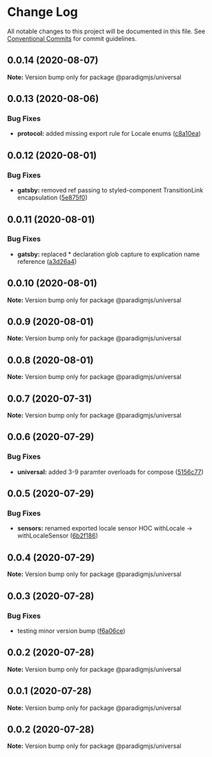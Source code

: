 # Change Log

All notable changes to this project will be documented in this file.
See [Conventional Commits](https://conventionalcommits.org) for commit guidelines.

## 0.0.14 (2020-08-07)

**Note:** Version bump only for package @paradigmjs/universal





## 0.0.13 (2020-08-06)


### Bug Fixes

* **protocol:** added missing export rule for Locale enums ([c8a10ea](https://github.com/lunaris-studios/paradigm/commit/c8a10ea7cee1d50536e938be4a3cef6146e64f19))





## 0.0.12 (2020-08-01)


### Bug Fixes

* **gatsby:** removed ref passing to styled-component TransitionLink encapsulation ([5e875f0](https://github.com/lunaris-studios/paradigm/commit/5e875f044789956b691ea0fd4d63b7eb92b7b8f9))





## 0.0.11 (2020-08-01)


### Bug Fixes

* **gatsby:** replaced * declaration glob capture to explication name reference ([a3d26a4](https://github.com/lunaris-studios/paradigm/commit/a3d26a4aab9c0eaa4763d92271dbfd99e210604f))





## 0.0.10 (2020-08-01)

**Note:** Version bump only for package @paradigmjs/universal





## 0.0.9 (2020-08-01)

**Note:** Version bump only for package @paradigmjs/universal





## 0.0.8 (2020-08-01)

**Note:** Version bump only for package @paradigmjs/universal





## 0.0.7 (2020-07-31)

**Note:** Version bump only for package @paradigmjs/universal





## 0.0.6 (2020-07-29)


### Bug Fixes

* **universal:** added 3-9 paramter overloads for compose ([5156c77](https://github.com/lunaris-studios/paradigm/commit/5156c770b7ea98a668d811e4e7c728eb0c6aef96))





## 0.0.5 (2020-07-29)


### Bug Fixes

* **sensors:** renamed exported locale sensor HOC withLocale -> withLocaleSensor ([6b2f186](https://github.com/lunaris-studios/paradigm/commit/6b2f186b6bed6938204ef8ea1c54592b486ff141))





## 0.0.4 (2020-07-29)

**Note:** Version bump only for package @paradigmjs/universal





## 0.0.3 (2020-07-28)


### Bug Fixes

* testing minor version bump ([f6a06ce](https://github.com/lunaris-studios/paradigm/commit/f6a06cead3ddfc86cd3465e15646f0b667294d27))





## 0.0.2 (2020-07-28)

**Note:** Version bump only for package @paradigmjs/universal





## 0.0.1 (2020-07-28)

**Note:** Version bump only for package @paradigmjs/universal





## 0.0.2 (2020-07-28)

**Note:** Version bump only for package @paradigmjs/universal
